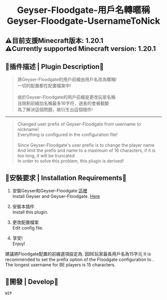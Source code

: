 <h1 align="center">Geyser-Floodgate-用戶名轉暱稱<br>Geyser-Floodgate-UsernameToNick</h1>

## ⚠️目前支援Minecraft版本: 1.20.1<br>⚠️Currently supported Minecraft version: 1.20.1

## 📜插件描述 | Plugin Description📜
> 將Geyser-Floodgate的用戶前綴由用戶名改為暱稱!<br>一切的配置都在配置檔案中!<br><br>由於Geyser-Floodgate的用戶前綴是更改玩家名稱<br>且限制前綴加名稱最多16字符，過長的會被截斷<br>為了解決這個問題，故衍生出這個插件!
---
> Changed user prefix of Geyser-Floodgate from username to nickname!<br>Everything is configured in the configuration file!<br><br>Since Geyser-Floodgate's user prefix is to change the player name<br>And limit the prefix and name to a maximum of 16 characters, if it is too long, it will be truncated<br>In order to solve this problem, this plugin is derived!

## 📜安裝要求 | Installation Requirements📜
1. 安裝Geyser和Geyser-Floodgate [這裡](https://geysermc.org/download)<br>Install Geyser and Geyser-Floodgate. [Here](https://geysermc.org/download)</a>

2. 安裝本插件<br>Install this plugin.

3. 更改配置檔案<br>Edit config file.

4. 享受!<br>Enjoy!

建議將Floodgate配置的前綴選項設定為.
因BE玩家最長用戶名為15字元
It is recommended to set the prefix option of the Floodgate configuration to .
The longest username for BE players is 15 characters.

## 📜開發 | Develop📜
```
WIP
```
